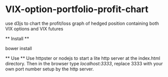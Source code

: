 VIX-option-portfolio-profit-chart
=================================

use d3js to chart the profit/loss graph of hedged position containing both VIX options and VIX futures

** Install **

bower install


** Use **
Use httpster or nodejs to start a lite http server at the index.html directory.
Then in the browser type _localhost:3333_, replace 3333 with your own port number setup by the http server.  
